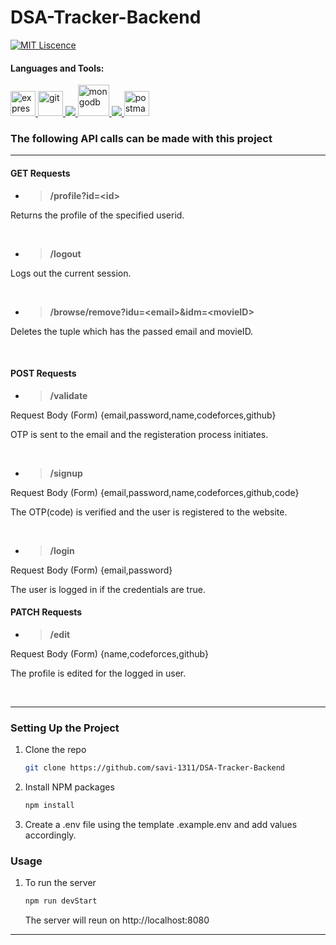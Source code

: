 # DSA-Tracker-Backend 
<!-- ALL-CONTRIBUTORS-BADGE:START - Do not remove or modify this section -->
[![MIT Liscence](https://img.shields.io/badge/MIT-Liscence-yellow)](https://github.com/savi-1311/Rate-It-Backend/blob/master/LICENSE)
<!--  -->


<h4 align="left">Languages and Tools:</h4>
<p align="left"> <a href="https://expressjs.com" target="_blank"> <img src="https://www.vectorlogo.zone/logos/expressjs/expressjs-ar21.svg" alt="express" height="40"/> </a> <a href="https://git-scm.com/" target="_blank"> <img src="https://www.vectorlogo.zone/logos/git-scm/git-scm-icon.svg" alt="git" width="40" height="40"/> </a> <a href="https://developer.mozilla.org/en-US/docs/Web/JavaScript" target="_blank"> <img src="https://img.icons8.com/color/48/000000/javascript.png"/> </a> <a href="https://www.mongodb.com/" target="_blank"> <img src="https://www.vectorlogo.zone/logos/mongodb/mongodb-icon.svg" alt="mongodb" width="50" height="50"/> </a> <a href="https://nodejs.org" target="_blank"> <img src="https://img.icons8.com/color/48/000000/nodejs.png"/> </a> <a href="https://postman.com" target="_blank"> <img src="https://www.vectorlogo.zone/logos/getpostman/getpostman-icon.svg" alt="postman" width="40" height="40"/> </a></p>


### The following API calls can be made with this project

***

#### GET Requests

* > __/profile?id=\<id\>__

Returns the profile of the specified userid.

<br>

* > __/logout__

Logs out the current session.

<br>

* > __/browse/remove?idu=\<email\>&idm=\<movieID\>__

Deletes the tuple which has the passed email and movieID.

<br>

#### POST Requests

* > __/validate__

Request Body (Form) {email,password,name,codeforces,github} 

OTP is sent to the email and the registeration process initiates.

<br>

* > __/signup__

Request Body (Form) {email,password,name,codeforces,github,code} 

The OTP(code) is verified and the user is registered to the website.

<br>

* > __/login__

Request Body (Form) {email,password} 

The user is logged in if the credentials are true.
<br>

#### PATCH Requests

* > __/edit__

Request Body (Form) {name,codeforces,github} 

The profile is edited for the logged in user.

<br>


***

### Setting Up the Project

1. Clone the repo
   ```sh
   git clone https://github.com/savi-1311/DSA-Tracker-Backend
   ```
2. Install NPM packages
   ```sh
   npm install
   ```
3. Create a .env file using the template .example.env and add values accordingly.
   
### Usage

1.  To run the server
    ```sh 
    npm run devStart
    ```
    The server will reun on http://localhost:8080
***